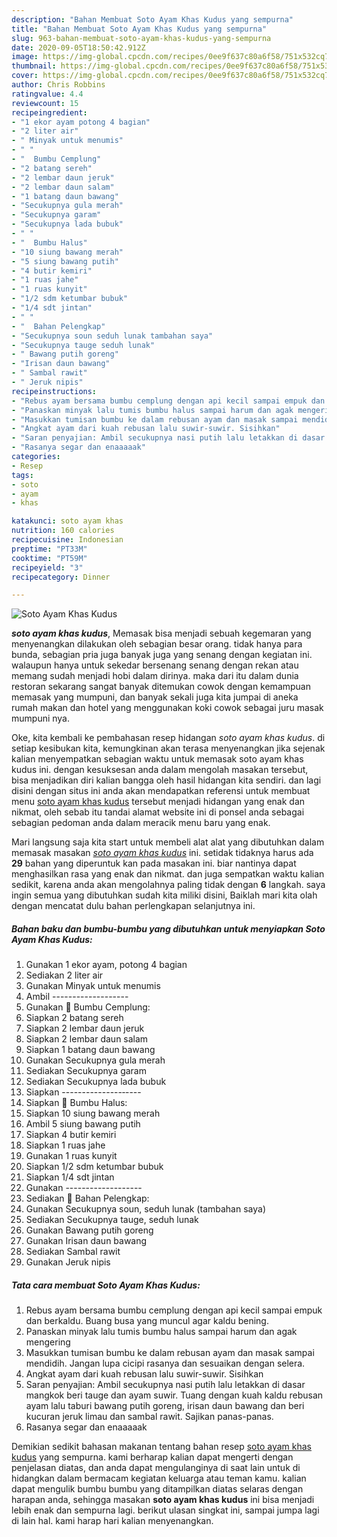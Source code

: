 ```yaml
---
description: "Bahan Membuat Soto Ayam Khas Kudus yang sempurna"
title: "Bahan Membuat Soto Ayam Khas Kudus yang sempurna"
slug: 963-bahan-membuat-soto-ayam-khas-kudus-yang-sempurna
date: 2020-09-05T18:50:42.912Z
image: https://img-global.cpcdn.com/recipes/0ee9f637c80a6f58/751x532cq70/soto-ayam-khas-kudus-foto-resep-utama.jpg
thumbnail: https://img-global.cpcdn.com/recipes/0ee9f637c80a6f58/751x532cq70/soto-ayam-khas-kudus-foto-resep-utama.jpg
cover: https://img-global.cpcdn.com/recipes/0ee9f637c80a6f58/751x532cq70/soto-ayam-khas-kudus-foto-resep-utama.jpg
author: Chris Robbins
ratingvalue: 4.4
reviewcount: 15
recipeingredient:
- "1 ekor ayam potong 4 bagian"
- "2 liter air"
- " Minyak untuk menumis"
- " "
- "  Bumbu Cemplung"
- "2 batang sereh"
- "2 lembar daun jeruk"
- "2 lembar daun salam"
- "1 batang daun bawang"
- "Secukupnya gula merah"
- "Secukupnya garam"
- "Secukupnya lada bubuk"
- " "
- "  Bumbu Halus"
- "10 siung bawang merah"
- "5 siung bawang putih"
- "4 butir kemiri"
- "1 ruas jahe"
- "1 ruas kunyit"
- "1/2 sdm ketumbar bubuk"
- "1/4 sdt jintan"
- " "
- "  Bahan Pelengkap"
- "Secukupnya soun seduh lunak tambahan saya"
- "Secukupnya tauge seduh lunak"
- " Bawang putih goreng"
- "Irisan daun bawang"
- " Sambal rawit"
- " Jeruk nipis"
recipeinstructions:
- "Rebus ayam bersama bumbu cemplung dengan api kecil sampai empuk dan berkaldu. Buang busa yang muncul agar kaldu bening."
- "Panaskan minyak lalu tumis bumbu halus sampai harum dan agak mengering"
- "Masukkan tumisan bumbu ke dalam rebusan ayam dan masak sampai mendidih. Jangan lupa cicipi rasanya dan sesuaikan dengan selera."
- "Angkat ayam dari kuah rebusan lalu suwir-suwir. Sisihkan"
- "Saran penyajian: Ambil secukupnya nasi putih lalu letakkan di dasar mangkok beri tauge dan ayam suwir. Tuang dengan kuah kaldu rebusan ayam lalu taburi bawang putih goreng, irisan daun bawang dan beri kucuran jeruk limau dan sambal rawit. Sajikan panas-panas."
- "Rasanya segar dan enaaaaak"
categories:
- Resep
tags:
- soto
- ayam
- khas

katakunci: soto ayam khas 
nutrition: 160 calories
recipecuisine: Indonesian
preptime: "PT33M"
cooktime: "PT59M"
recipeyield: "3"
recipecategory: Dinner

---
```



![Soto Ayam Khas Kudus](https://img-global.cpcdn.com/recipes/0ee9f637c80a6f58/751x532cq70/soto-ayam-khas-kudus-foto-resep-utama.jpg)

<b><i>soto ayam khas kudus</i></b>, Memasak bisa menjadi sebuah kegemaran yang menyenangkan dilakukan oleh sebagian besar orang. tidak hanya para bunda, sebagian pria juga banyak juga yang senang dengan kegiatan ini. walaupun hanya untuk sekedar bersenang senang dengan rekan atau memang sudah menjadi hobi dalam dirinya. maka dari itu dalam dunia restoran sekarang sangat banyak ditemukan cowok dengan kemampuan memasak yang mumpuni, dan banyak sekali juga kita jumpai di aneka rumah makan dan hotel yang menggunakan koki cowok sebagai juru masak mumpuni nya.

Oke, kita kembali ke pembahasan resep hidangan <i>soto ayam khas kudus</i>. di setiap kesibukan kita, kemungkinan akan terasa menyenangkan jika sejenak kalian menyempatkan sebagian waktu untuk memasak soto ayam khas kudus ini. dengan kesuksesan anda dalam mengolah masakan tersebut, bisa menjadikan diri kalian bangga oleh hasil hidangan kita sendiri. dan lagi disini dengan situs ini anda akan mendapatkan referensi untuk membuat menu <u>soto ayam khas kudus</u> tersebut menjadi hidangan yang enak dan nikmat, oleh sebab itu tandai alamat website ini di ponsel anda sebagai sebagian pedoman anda dalam meracik menu baru yang enak.




Mari langsung saja kita start untuk membeli alat alat yang dibutuhkan dalam memasak masakan <u><i>soto ayam khas kudus</i></u> ini. setidak tidaknya harus ada <b>29</b> bahan yang diperuntuk kan pada masakan ini. biar nantinya dapat menghasilkan rasa yang enak dan nikmat. dan juga sempatkan waktu kalian sedikit, karena anda akan mengolahnya paling tidak dengan <b>6</b> langkah. saya ingin semua yang dibutuhkan sudah kita miliki disini, Baiklah mari kita olah dengan mencatat dulu bahan perlengkapan selanjutnya ini.

<!--inarticleads1-->

##### Bahan baku dan bumbu-bumbu yang dibutuhkan untuk menyiapkan Soto Ayam Khas Kudus:

1. Gunakan 1 ekor ayam, potong 4 bagian
1. Sediakan 2 liter air
1. Gunakan  Minyak untuk menumis
1. Ambil  -------------------
1. Gunakan  🌻 Bumbu Cemplung:
1. Siapkan 2 batang sereh
1. Siapkan 2 lembar daun jeruk
1. Siapkan 2 lembar daun salam
1. Siapkan 1 batang daun bawang
1. Gunakan Secukupnya gula merah
1. Sediakan Secukupnya garam
1. Sediakan Secukupnya lada bubuk
1. Siapkan  ---------------‐----
1. Siapkan  🌻 Bumbu Halus:
1. Siapkan 10 siung bawang merah
1. Ambil 5 siung bawang putih
1. Siapkan 4 butir kemiri
1. Siapkan 1 ruas jahe
1. Gunakan 1 ruas kunyit
1. Siapkan 1/2 sdm ketumbar bubuk
1. Siapkan 1/4 sdt jintan
1. Gunakan  -------------------
1. Sediakan  🌻 Bahan Pelengkap:
1. Gunakan Secukupnya soun, seduh lunak (tambahan saya)
1. Sediakan Secukupnya tauge, seduh lunak
1. Gunakan  Bawang putih goreng
1. Gunakan Irisan daun bawang
1. Sediakan  Sambal rawit
1. Gunakan  Jeruk nipis




<!--inarticleads2-->

##### Tata cara membuat Soto Ayam Khas Kudus:

1. Rebus ayam bersama bumbu cemplung dengan api kecil sampai empuk dan berkaldu. Buang busa yang muncul agar kaldu bening.
1. Panaskan minyak lalu tumis bumbu halus sampai harum dan agak mengering
1. Masukkan tumisan bumbu ke dalam rebusan ayam dan masak sampai mendidih. Jangan lupa cicipi rasanya dan sesuaikan dengan selera.
1. Angkat ayam dari kuah rebusan lalu suwir-suwir. Sisihkan
1. Saran penyajian: Ambil secukupnya nasi putih lalu letakkan di dasar mangkok beri tauge dan ayam suwir. Tuang dengan kuah kaldu rebusan ayam lalu taburi bawang putih goreng, irisan daun bawang dan beri kucuran jeruk limau dan sambal rawit. Sajikan panas-panas.
1. Rasanya segar dan enaaaaak




Demikian sedikit bahasan makanan tentang bahan resep <u>soto ayam khas kudus</u> yang sempurna. kami berharap kalian dapat mengerti dengan penjelasan diatas, dan anda dapat mengulanginya di saat lain untuk di hidangkan dalam bermacam kegiatan keluarga atau teman kamu. kalian dapat mengulik bumbu bumbu yang ditampilkan diatas selaras dengan harapan anda, sehingga masakan <b>soto ayam khas kudus</b> ini bisa menjadi lebih enak dan sempurna lagi. berikut ulasan singkat ini, sampai jumpa lagi di lain hal. kami harap hari kalian menyenangkan.
